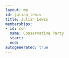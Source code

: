 ```yaml
---
layout: mp
id: julian_lewis
title: Julian Lewis
memberships:
- id: con
  name: Conservative Party
  start: 
  end: 
autogenerated: true
---
```

